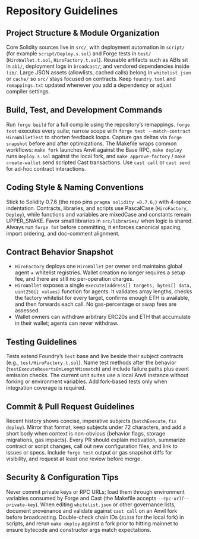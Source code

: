 # Repository Guidelines

## Project Structure & Module Organization
Core Solidity sources live in `src/`, with deployment automation in `script/` (for example `script/Deploy.s.sol`) and Forge tests in `test/` (`HiroWallet.t.sol`, `HiroFactory.t.sol`). Reusable artifacts such as ABIs sit in `abi/`, deployment logs in `broadcast/`, and vendored dependencies inside `lib/`. Large JSON assets (allowlists, cached calls) belong in `whitelist.json` or `cache/` so `src/` stays focused on contracts. Keep `foundry.toml` and `remappings.txt` updated whenever you add a dependency or adjust compiler settings.

## Build, Test, and Development Commands
Run `forge build` for a full compile using the repository’s remappings. `forge test` executes every suite; narrow scope with `forge test --match-contract HiroWalletTest` to shorten feedback loops. Capture gas deltas via `forge snapshot` before and after optimizations. The Makefile wraps common workflows: `make fork` launches Anvil against the Base RPC, `make deploy` runs `Deploy.s.sol` against the local fork, and `make approve-factory` / `make create-wallet` send scripted Cast transactions. Use `cast call` or `cast send` for ad-hoc contract interactions.

## Coding Style & Naming Conventions
Stick to Solidity 0.7.6 (the repo pins `pragma solidity =0.7.6;`) with 4-space indentation. Contracts, libraries, and scripts use PascalCase (`HiroFactory`, `Deploy`), while functions and variables are mixedCase and constants remain UPPER_SNAKE. Favor small libraries in `src/libraries/` when logic is shared. Always run `forge fmt` before committing; it enforces canonical spacing, import ordering, and doc-comment alignment.

## Contract Behavior Snapshot
- `HiroFactory` deploys one `HiroWallet` per owner and maintains global agent + whitelist registries. Wallet creation no longer requires a setup fee, and there are still no per-operation charges.
- `HiroWallet` exposes a single `execute(address[] targets, bytes[] data, uint256[] values)` function for agents. It validates array lengths, checks the factory whitelist for every target, confirms enough ETH is available, and then forwards each call. No gas-percentage or swap fees are assessed.
- Wallet owners can withdraw arbitrary ERC20s and ETH that accumulate in their wallet; agents can never withdraw.

## Testing Guidelines
Tests extend Foundry’s `Test` base and live beside their subject contracts (e.g., `test/HiroFactory.t.sol`). Name test methods after the behavior (`testExecuteRevertsOnLengthMismatch`) and include failure paths plus event emission checks. The current unit suites use a local Anvil instance without forking or environment variables. Add fork-based tests only when integration coverage is required.

## Commit & Pull Request Guidelines
Recent history shows concise, imperative subjects (`batchExecute`, `fix deploy`). Mirror that format, keep subjects under 72 characters, and add a short body when context is non-obvious (behavior flags, storage migrations, gas impacts). Every PR should explain motivation, summarize contract or script changes, call out new configuration files, and link to issues or specs. Include `forge test` output or gas snapshot diffs for visibility, and request at least one review before merge.

## Security & Configuration Tips
Never commit private keys or RPC URLs; load them through environment variables consumed by Forge and Cast (the Makefile accepts `--rpc-url`/`--private-key`). When editing `whitelist.json` or other governance lists, document provenance and validate against `cast call` on an Anvil fork before broadcasting. Double-check chain IDs (`31338` for the local fork) in scripts, and rerun `make deploy` against a fork prior to hitting mainnet to ensure bytecode and constructor args match expectations.
